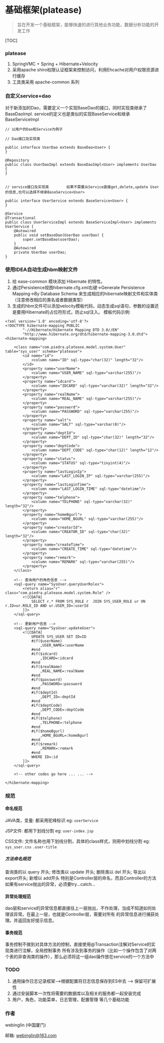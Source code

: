 # 基础框架(platease)	

> 旨在开发一个基础框架，能够快速的进行其他业务功能，数据分析功能的开发工作

[TOC]

### platease
1. SpringVMC + Spring + Hibernate+Velocity
2. 采用apache shiro权限认证框架来控制访问，利用Ehcache对用户权限资源进行缓存
3. 工具类采用 apache-common 系列


### 自定义service+dao
对于新添加的Dao，需要定义一个实现BaseDao的接口，同时实现类继承了BaseDaoImpl. service的定义也是类似的实现BaseService和继承BaseServiceImpl
```
// 以用户的Dao和Service为例子

// Dao接口及实现类

public interface UserDao extends BaseDao<User> {
}

@Repository
public class UserDaoImpl extends BaseDaoImpl<User> implements UserDao {
}


// service接口及实现类		如果不需要从Service直接get,delete,update User的信息,也可以选择不继承BaseService<User>

public interface UserService extends BaseService<User> {
}

@Service
@Transactional
public class UserServiceImpl extends BaseServiceImpl<User> implements UserService {
	@Autowired
	public void setBaseDao(UserDao userDao) {
		super.setBaseDao(userDao);
	}
	@Autowired
	private UserDao userDao;
}

```



### 使用IDEA自动生成hbm映射文件
1. 给 ease-common 模块添加 Hibernate 的特性。
2. 通过Persistence视图hibernate.cfg.xml右键->Generate Persistence Mapping->By Database Schema
   来生成相应的hibernate映射文件和实体类（注意修改相应的类名或者数据类型）
3. 生成的hbm文件可以添加velocity模板代码，动态生成sql语句，参数的设置还是要用Hibernate的占位符形式，防止sql注入。 模板代码示例:
```
<?xml version='1.0' encoding='utf-8'?>
<!DOCTYPE hibernate-mapping PUBLIC
        "-//Hibernate/Hibernate Mapping DTD 3.0//EN"
        "http://www.hibernate.org/dtd/hibernate-mapping-3.0.dtd">
<hibernate-mapping>

    <class name="com.piedra.platease.model.system.User" table="sys_user" schema="platease">
        <id name="id">
            <column name="ID" sql-type="char(32)" length="32"/>
        </id>
        <property name="userName">
            <column name="USER_NAME" sql-type="varchar(255)"/>
        </property>
        <property name="idcard">
            <column name="IDCARD" sql-type="varchar(32)" length="32"/>
        </property>
        <property name="realName">
            <column name="REAL_NAME" sql-type="varchar(255)"/>
        </property>
        <property name="password">
            <column name="PASSWORD" sql-type="varchar(255)"/>
        </property>
        <property name="salt">
            <column name="SALT" sql-type="varchar(8)"/>
        </property>
        <property name="deptId">
            <column name="DEPT_ID" sql-type="char(32)" length="32"/>
        </property>
        <property name="deptCode">
            <column name="DEPT_CODE" sql-type="char(12)" length="12"/>
        </property>
        <property name="status">
            <column name="STATUS" sql-type="tinyint(4)"/>
        </property>
        <property name="lastLoginIp">
            <column name="LAST_LOGIN_IP" sql-type="varchar(255)"/>
        </property>
        <property name="lastLoginTime">
            <column name="LAST_LOGIN_TIME" sql-type="datetime"/>
        </property>
        <property name="telphone">
            <column name="TELPHONE" sql-type="varchar(32)" length="32"/>
        </property>
        <property name="homeBgurl">
            <column name="HOME_BGURL" sql-type="varchar(255)"/>
        </property>
        <property name="creatorId">
            <column name="CREATOR_ID" sql-type="char(32)" length="32"/>
        </property>
        <property name="createTime">
            <column name="CREATE_TIME" sql-type="datetime"/>
        </property>
        <property name="remark">
            <column name="REMARK" sql-type="varchar(255)"/>
        </property>
    </class>

    <!-- 查询用户的角色信息 -->
    <sql-query name="SysUser.queryUserRoles">
        <return alias="r" class="com.piedra.platease.model.system.Role" />
        <![CDATA[
            SELECT r.* FROM SYS_ROLE r  JOIN SYS_USER_ROLE ur ON r.ID=ur.ROLE_ID AND ur.USER_ID=:userId
        ]]>
    </sql-query>

    <!-- 更新用户信息 -->
    <sql-query name="SysUser.updateUser">
        <![CDATA[
            UPDATE SYS_USER SET ID=ID
            #if($userName)
                ,USER_NAME=:userName
            #end
            #if($idcard)
                ,IDCARD=:idcard
            #end
            #if($realName)
                ,REAL_NAME=:realName
            #end
            #if($password)
                ,PASSWORD=:password
            #end
            #if($deptId)
                ,DEPT_ID=:deptId
            #end
            #if($deptCode)
                ,DEPT_CODE=:deptCode
            #end
            #if($telphone)
                ,TELPHONE=:telphone
            #end
            #if($homeBgurl)
                ,HOME_BGURL=:homeBgurl
            #end
            #if($remark)
                ,REMARK=:remark
            #end
            WHERE ID=:id
        ]]>
    </sql-query>

	<!-- other codes go here ... ... -->

</hibernate-mapping>
```


### 规范	

#### 命名规范
JAVA类，变量: 都采用驼峰标识	eg: `userService`

JSP文件: 都用下划线分割		eg: `user-index.jsp`

CSS文件: 文件名称也用下划线分割，具体的class样式，则用中划线分割 eg: `sys_user.css` `.user-title`

##### 方法命名规范
查询类的以 query 开头;  修改类以 update 开头; 删除类以 del 开头; 导出以 export开头; 新增以 add开头
特别是Controller层的命名，而且Controller的方法如果有service抛出的异常，必须要try...catch...


#### 异常处理规范
dao层和service的异常信息都直接往上一层抛出，不作处理，当成不知道如何处理该异常。在最上一层，也就是Controller层，需要对所有
的异常信息进行捕获处理。并返回友好提示信息。

#### 事务规范
事务控制不做到对具体方法的控制，直接使用@Transaction注解对Service的实现类进行注解，全局控制事务
所有涉及到事务的操作（比如一个操作包含了对两个表的非查询类的操作），那么必须将这一组dao操作放在service的一个方法中



### TODO

1. 通用操作日志记录框架-->根据配置将日志信息保存到ES中去 --> 保留可扩展性
2. 通过安装脚本一次性将需要的数据库以及相关的服务都一起安装完成
3. 用户，角色，功能菜单，日志管理，配置管理  等几个基础功能



### 作者
webinglin (中国厦门)

邮箱: webinglin@163.com
